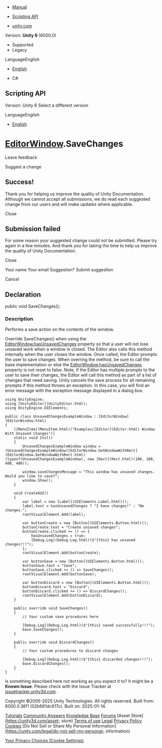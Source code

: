 [ ]()

  * [Manual](../Manual/index.html)
  * [Scripting API](../ScriptReference/index.html)

  * [unity.com](https://unity.com/)

Version: **Unity 6** (6000.0)

  * Supported
  * Legacy

LanguageEnglish

  * [English]()

  * C#

[ ](https://docs.unity3d.com)

## Scripting API

Version: Unity 6 Select a different version

LanguageEnglish

  * [English]()

#  [EditorWindow](EditorWindow.html).SaveChanges

Leave feedback

Suggest a change

## Success!

Thank you for helping us improve the quality of Unity Documentation. Although
we cannot accept all submissions, we do read each suggested change from our
users and will make updates where applicable.

Close

## Submission failed

For some reason your suggested change could not be submitted. Please <a>try
again</a> in a few minutes. And thank you for taking the time to help us
improve the quality of Unity Documentation.

Close

Your name Your email Suggestion* Submit suggestion

Cancel

[ ]()

## Declaration

public void SaveChanges();

### Description

Performs a save action on the contents of the window.

Override SaveChanges() when using the
[EditorWindow.hasUnsavedChanges](EditorWindow-hasUnsavedChanges.html) property
so that a user will not lose unsaved work when a window is closed. The Editor
also calls this method internally when the user closes the window. Once
called, the Editor prompts the user to save changes. When overring the method,
be sure to call the base implementation or else the
[EditorWindow.hasUnsavedChanges](EditorWindow-hasUnsavedChanges.html) property
is not reset to false. Note, if the Editor has multiple prompts to the user to
save their changes, the Editor will call this method as part of a list of
changes that need saving. Unity cancels the save process for all remaining
prompts if this method throws an exception. In this case, you will find an
error message with the exception message displayed in a dialog box.

    
    
    using UnityEngine;
    using [UnityEditor](UnityEditor.html);
    using UnityEngine.UIElements;
    
    public class UnsavedChangesExampleWindow : [EditorWindow](EditorWindow.html)
    {
        [[MenuItem](MenuItem.html)("Examples/[Editor](Editor.html) Window With Unsaved Changes")]
        static void Init()
        {
            UnsavedChangesExampleWindow window = (UnsavedChangesExampleWindow)[EditorWindow.GetWindowWithRect](EditorWindow.GetWindowWithRect.html)(typeof(UnsavedChangesExampleWindow), new [Rect](Rect.html)(100, 100, 400, 400));
    
            window.saveChangesMessage = "This window has unsaved changes. Would you like to save?";
            window.Show();
        }
    
        void CreateGUI()
        {
            var label = new [Label](UIElements.Label.html)();
            label.text = hasUnsavedChanges ? "I have changes!" : "No changes.";
            rootVisualElement.Add(label);
    
            var buttonCreate = new [Button](UIElements.Button.html)();
            buttonCreate.text = "Create unsaved changes";
            buttonCreate.clicked += () => {
                hasUnsavedChanges = true;
                [Debug.Log](Debug.Log.html)($"{this} has unsaved changes!!!");
            };
            rootVisualElement.Add(buttonCreate);
    
            var buttonSave = new [Button](UIElements.Button.html)();
            buttonSave.text = "Save";
            buttonSave.clicked += () => SaveChanges();
            rootVisualElement.Add(buttonSave);
    
            var buttonDiscard = new [Button](UIElements.Button.html)();
            buttonDiscard.text = "Discard";
            buttonDiscard.clicked += () => DiscardChanges();
            rootVisualElement.Add(buttonDiscard);
        }
    
        public override void SaveChanges()
        {
            // Your custom save procedures here
    
            [Debug.Log](Debug.Log.html)($"{this} saved successfully!!!");
            base.SaveChanges();
        }
    
        public override void DiscardChanges()
        {
            // Your custom procedures to discard changes
    
            [Debug.Log](Debug.Log.html)($"{this} discarded changes!!!");
            base.DiscardChanges();
        }
    }
    

Is something described here not working as you expect it to? It might be a
**Known Issue**. Please check with the Issue Tracker at
[issuetracker.unity3d.com](https://issuetracker.unity3d.com).

Copyright ©2005-2025 Unity Technologies. All rights reserved. Built from:
6000.0.36f1 (02b661dc617c). Built on: 2025-01-14.

[Tutorials](https://unity3d.com/learn) [Community
Answers](https://answers.unity3d.com) [Knowledge
Base](https://support.unity3d.com/hc/en-us)
[Forums](https://forum.unity3d.com) [Asset Store](https://unity3d.com/asset-
store) [Terms of use](https://docs.unity3d.com/Manual/TermsOfUse.html)
[Legal](https://unity.com/legal) [Privacy
Policy](https://unity.com/legal/privacy-policy)
[Cookies](https://unity.com/legal/cookie-policy) [Do Not Sell or Share My
Personal Information](https://unity.com/legal/do-not-sell-my-personal-
information)

[Your Privacy Choices (Cookie Settings)](javascript:void\(0\);)

